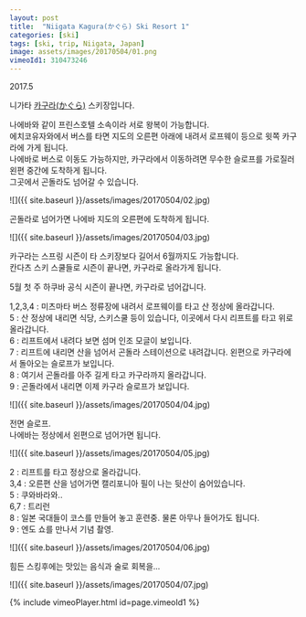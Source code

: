 ```yaml
---
layout: post
title:  "Niigata Kagura(かぐら) Ski Resort 1"
categories: [ski]
tags: [ski, trip, Niigata, Japan]
image: assets/images/20170504/01.png
vimeoId1: 310473246
---
```

2017.5

니가타 [카구라(かぐら)][kagura1] 스키장입니다.

나에바와 같이 프린스호텔 소속이라 서로 왕복이 가능합니다.       
에치코유자와에서 버스를 타면 지도의 오른편 아래에 내려서 로프웨이 등으로 윗쪽 카구라에 가게 됩니다.    
나에바로 버스로 이동도 가능하지만, 카구라에서 이동하려면 무수한 슬로프를 가로질러 왼편 중간에 도착하게 됩니다.     
그곳에서 곤돌라도 넘어갈 수 있습니다.     

![]({{ site.baseurl }}/assets/images/20170504/02.jpg)

곤돌라로 넘어가면 나에바 지도의 오른편에 도착하게 됩니다.

![]({{ site.baseurl }}/assets/images/20170504/03.jpg)

카구라는 스프링 시즌이 타 스키장보다 길어서 6월까지도 가능합니다.    
칸다츠 스키 스쿨들로 시즌이 끝나면, 카구라로 올라가게 됩니다.   

5월 첫 주 하쿠바 공식 시즌이 끝나면, 카구라로 넘어갑니다.    


1,2,3,4 :  미츠마타 버스 정류장에 내려서 로프웨이를 타고 산 정상에 올라갑니다.    
5         :  산 정상에 내리면 식당, 스키스쿨 등이 있습니다, 이곳에서 다시 리프트를 타고 위로 올라갑니다.     
6         :  리프트에서 내려다 보면 섬머 인조 모글이 보입니다.    
7         :  리프트에 내리면 산을 넘어서 곤돌라 스테이션으로 내려갑니다. 왼편으로 카구라에서 돌아오는 슬로프가 보입니다.    
8         : 여기서 곤돌라를 아주 길게 타고 카구라까지 올라갑니다.    
9         :  곤돌라에서 내리면 이제 카구라 슬로프가 보입니다.    


![]({{ site.baseurl }}/assets/images/20170504/04.jpg)

전면 슬로프.    
나에바는 정상에서 왼편으로 넘어가면 됩니다.

![]({{ site.baseurl }}/assets/images/20170504/05.jpg)

2    :  리프트를 타고 정상으로 올라갑니다.    
3,4 :  오른편 산을 넘어가면 캘리포니아 필이 나는 뒷산이 숨어있습니다.   
5    : 쿠와바라와..    
6,7 : 트리런     
8    : 일본 국대들이 코스를 만들어 놓고 훈련중. 물론 아무나 들어가도 됩니다.     
9    : 엔도 쇼를 만나서 기념 촬영.   


![]({{ site.baseurl }}/assets/images/20170504/06.jpg)

힘든 스킹후에는 맛있는 음식과 술로 회복을...

![]({{ site.baseurl }}/assets/images/20170504/07.jpg)

{% include vimeoPlayer.html id=page.vimeoId1 %}

[kagura1]: http://www2.princehotels.co.jp/ski/kagura/